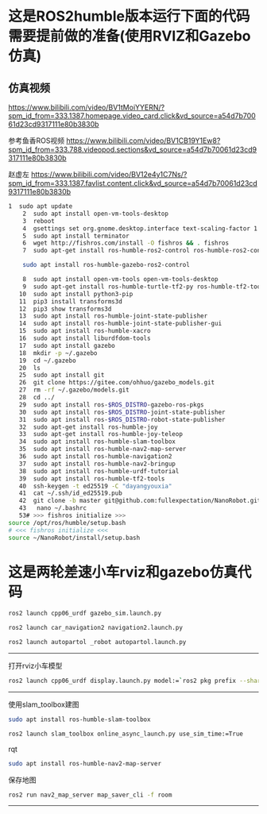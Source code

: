 # 这是ROS2humble版本运行下面的代码需要提前做的准备(使用RVIZ和Gazebo仿真)
## 仿真视频
https://www.bilibili.com/video/BV1tMoiYYERN/?spm_id_from=333.1387.homepage.video_card.click&vd_source=a54d7b70061d23cd9317111e80b3830b

参考鱼香ROS视频
https://www.bilibili.com/video/BV1CB19Y1Ew8?spm_id_from=333.788.videopod.sections&vd_source=a54d7b70061d23cd9317111e80b3830b

赵虚左
https://www.bilibili.com/video/BV12e4y1C7Ns/?spm_id_from=333.1387.favlist.content.click&vd_source=a54d7b70061d23cd9317111e80b3830b

```bash
1  sudo apt update
    2  sudo apt install open-vm-tools-desktop
    3  reboot
    4  gsettings set org.gnome.desktop.interface text-scaling-factor 1.5
    5  sudo apt install terminator
    6  wget http://fishros.com/install -O fishros && . fishros
    7  sudo apt-get install ros-humble-ros2-control ros-humble-ros2-controllers

	sudo apt install ros-humble-gazebo-ros2-control

    8  sudo apt install open-vm-tools open-vm-tools-desktop
    9  sudo apt-get install ros-humble-turtle-tf2-py ros-humble-tf2-tools ros-humble-tf-transformations 
   10  sudo apt install python3-pip
   11  pip3 install transforms3d
   12  pip3 show transforms3d
   13  sudo apt install ros-humble-joint-state-publisher
   14  sudo apt install ros-humble-joint-state-publisher-gui
   15  sudo apt install ros-humble-xacro
   16  sudo apt install liburdfdom-tools
   17  sudo apt install gazebo
   18  mkdir -p ~/.gazebo
   19  cd ~/.gazebo
   20  ls
   25  sudo apt install git
   26  git clone https://gitee.com/ohhuo/gazebo_models.git
   27  rm -rf ~/.gazebo/models.git
   28  cd ../
   29  sudo apt install ros-$ROS_DISTRO-gazebo-ros-pkgs
   30  sudo apt install ros-$ROS_DISTRO-joint-state-publisher
   31  sudo apt install ros-$ROS_DISTRO-robot-state-publisher
   32  sudo apt-get install ros-humble-joy
   33  sudo apt-get install ros-humble-joy-teleop
   34  sudo apt install ros-humble-slam-toolbox
   35  sudo apt install ros-humble-nav2-map-server
   36  sudo apt install ros-humble-navigation2
   37  sudo apt install ros-humble-nav2-bringup
   38  sudo apt install ros-humble-urdf-tutorial
   39  sudo apt install ros-humble-tf2-tools
   40  ssh-keygen -t ed25519 -C "dayangyouxia"
   41  cat ~/.ssh/id_ed25519.pub
   42  git clone -b master git@github.com:fullexpectation/NanoRobot.git
   43   nano ~/.bashrc 
   53# >>> fishros initialize >>>
source /opt/ros/humble/setup.bash
# <<< fishros initialize <<<
source ~/NanoRobot/install/setup.bash
```



# 这是两轮差速小车rviz和gazebo仿真代码
```bash
ros2 launch cpp06_urdf gazebo_sim.launch.py 
```
```bash
ros2 launch car_navigation2 navigation2.launch.py 
```
```bash
ros2 launch autopartol _robot autopartol.launch.py
```
---------------

打开rviz小车模型
```bash
ros2 launch cpp06_urdf display.launch.py model:=`ros2 pkg prefix --share cpp06_urdf`/urdf/xacro/car.urdf.xacro
```
---------------
使用slam_toolbox建图
```bash
sudo apt install ros-humble-slam-toolbox

```
```bash
ros2 launch slam_toolbox online_async_launch.py use_sim_time:=True
```
rqt
```bash
sudo apt install ros-humble-nav2-map-server
```
保存地图
```bash
ros2 run nav2_map_server map_saver_cli -f room
```
------------------
